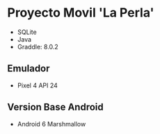 # Proyecto Movil 'La Perla'
- SQLite
- Java
- Graddle: 8.0.2

## Emulador
- Pixel 4 API 24

## Version Base Android
- Android 6 Marshmallow
